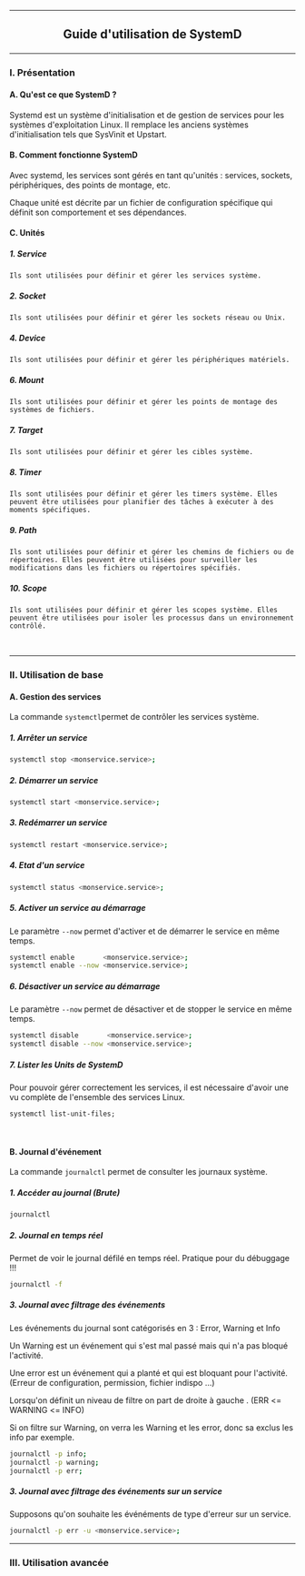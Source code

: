 ----------------------------------------------------------------------------------------------------------------------------------------------------------
## <p align='center'> Guide d'utilisation de SystemD </p>

----------------------------------------------------------------------------------------------------------------------------------------------------------
### I. Présentation
#### A. Qu'est ce que SystemD ?
Systemd est un système d'initialisation et de gestion de services pour les systèmes d'exploitation Linux. Il remplace les anciens systèmes d'initialisation tels que SysVinit et Upstart.

#### B. Comment fonctionne SystemD
Avec systemd, les services sont gérés en tant qu'unités : services, sockets, périphériques, des points de montage, etc. 

Chaque unité est décrite par un fichier de configuration spécifique qui définit son comportement et ses dépendances.

#### C. Unités
##### 1. Service
```
Ils sont utilisées pour définir et gérer les services système.
```

##### 2. Socket
```
Ils sont utilisées pour définir et gérer les sockets réseau ou Unix.
```

##### 4. Device
```
Ils sont utilisées pour définir et gérer les périphériques matériels.
```

##### 6. Mount
```
Ils sont utilisées pour définir et gérer les points de montage des systèmes de fichiers.
```

##### 7. Target
```
Ils sont utilisées pour définir et gérer les cibles système.
```


##### 8. Timer
```
Ils sont utilisées pour définir et gérer les timers système. Elles peuvent être utilisées pour planifier des tâches à exécuter à des moments spécifiques.
```

##### 9. Path
```
Ils sont utilisées pour définir et gérer les chemins de fichiers ou de répertoires. Elles peuvent être utilisées pour surveiller les modifications dans les fichiers ou répertoires spécifiés.
```

##### 10. Scope
```
Ils sont utilisées pour définir et gérer les scopes système. Elles peuvent être utilisées pour isoler les processus dans un environnement contrôlé.
```

<br />

----------------------------------------------------------------------------------------------------------------------------------------------------------
### II. Utilisation de base
#### A. Gestion des services
La commande `systemctl`permet de contrôler les services système.
##### 1. Arrêter un service
```bash
systemctl stop <monservice.service>;
```

##### 2. Démarrer un service
```bash
systemctl start <monservice.service>;
```

##### 3. Redémarrer un service
```bash
systemctl restart <monservice.service>;
```

##### 4. Etat d'un service
```bash
systemctl status <monservice.service>;
```

##### 5. Activer un service au démarrage
Le paramètre `--now` permet d'activer et de démarrer le service en même temps. 
```bash
systemctl enable       <monservice.service>;
systemctl enable --now <monservice.service>;
```

##### 6. Désactiver un service au démarrage
Le paramètre `--now` permet de désactiver et de stopper le service en même temps. 
```bash
systemctl disable       <monservice.service>;
systemctl disable --now <monservice.service>;
```

##### 7. Lister les Units de SystemD
Pour pouvoir gérer correctement les services, il est nécessaire d'avoir une vu complète de l'ensemble des services Linux.

```
systemctl list-unit-files;
```



<br />












#### B. Journal d'événement
La commande `journalctl` permet de consulter les journaux système.
##### 1. Accéder au journal (Brute)
```bash
journalctl
```

##### 2. Journal en temps réel
Permet de voir le journal défilé en temps réel. Pratique pour du débuggage !!!
```bash
journalctl -f
```

##### 3. Journal avec filtrage des événements
Les événements du journal sont catégorisés en 3 : Error, Warning et Info

Un Warning est un événement qui s'est mal passé mais qui n'a pas bloqué l'activité.

Une error est un événement qui a planté et qui est bloquant pour l'activité. (Erreur de configuration, permission, fichier indispo ...)

Lorsqu'on définit un niveau de filtre on part de droite à gauche . (ERR <= WARNING <= INFO)

Si on filtre sur Warning, on verra les Warning et les error, donc sa exclus les info par exemple.

```bash
journalctl -p info;
journalctl -p warning;
journalctl -p err;
```

##### 3. Journal avec filtrage des événements sur un service
Supposons qu'on souhaite les événéments de type d'erreur sur un service.

```bash
journalctl -p err -u <monservice.service>;
```








----------------------------------------------------------------------------------------------------------------------------------------------------------
### III. Utilisation avancée
